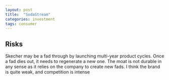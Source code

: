 ```yaml
---
layout: post
title:  "SodaStream"
categories: investment
tags: consumer
---
```


## Risks
  Skecher may be a fad through by launching multi-year product cycles. Once a fad dies out, it needs to regenerate a new one. The moat is not durable in any sense
  as it relies on the company to create new fads. I think the brand is quite weak, and competition is intense